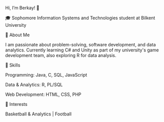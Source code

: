 Hi, I’m Berkay! 👋

🎓 Sophomore Information Systems and Technologies student at Bilkent University


🔹 About Me

I am passionate about problem-solving, software development, and data analytics.
Currently learning C# and Unity as part of my university's game development team,
also exploring R for data analysis.

🔹 Skills

Programming: Java, C, SQL, JavaScript

Data & Analytics: R, PL/SQL

Web Development: HTML, CSS, PHP

🔹 Interests

Basketball & Analytics | Football
